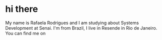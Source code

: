 # hi there
My name is Rafaela Rodrigues and I am studying about Systems Development at Senai. I'm from Brazil, I live in Resende in Rio de Janeiro. You can find me on
